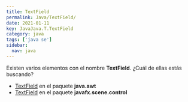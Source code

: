 ```yaml
---
title: TextField
permalink: Java/TextField/
date: 2021-01-11
key: JavaJava.T.TextField
category: java
tags: ['java se']
sidebar: 
  nav: java
---
```


Existen varios elementos con el nombre **TextField**. ¿Cuál de ellas estás buscando?
<ul>
<li><a href="/Java/TextField-java-awt/">TextField</a> en el paquete <strong>java.awt</strong></li>
<li><a href="/Java/TextField-javafx-scene-control/">TextField</a> en el paquete <strong>javafx.scene.control</strong></li>
<ul>
